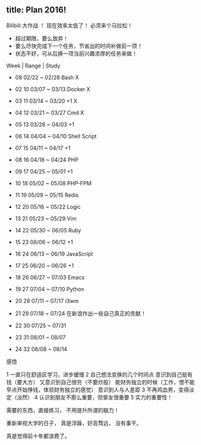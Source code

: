 title: Plan 2016!
---

Bilibili 大作战 ！
现在效率太低了！
必须来个马拉松！

- 超过期限，要么放弃！
- 要么尽快完成下一个任务，节省出的时间补做前一项！
- 状态不好，可从后换一项当前兴趣浓厚的任务来做！

Week | Range | Study

- 08 02/22 ~ 02/28 Bash X

- 02 10 03/07 ~ 03/13 Docker X
- 03 11 03/14 ~ 03/20 +1 X

- 04 12 03/21 ~ 03/27 Cmd X
- 05 13 03/28 ~ 04/03 +1

- 06 14 04/04 ~ 04/10 Shell Script
- 07 15 04/11 ~ 04/17 +1
- 08 16 04/18 ~ 04/24 PHP
- 09 17 04/25 ~ 05/01 +1

- 10 18 05/02 ~ 05/08 PHP-FPM
- 11 19 05/09 ~ 05/15 Redis
- 12 20 05/16 ~ 05/22 Logic
- 13 21 05/23 ~ 05/29 Vim

- 14 22 05/30 ~ 06/05 Ruby
- 15 23 06/06 ~ 06/12 +1
- 16 24 06/13 ~ 06/19 JavaScript
- 17 25 06/20 ~ 06/26 +1
- 18 26 06/27 ~ 07/03 Emacs

- 19 27 07/04 ~ 07/10 Python
- 20 28 07/11 ~ 07/17 i3wm
- 21 29 07/18 ~ 07/24 在新浪作出一些自己真正的贡献！
- 22 30 07/25 ~ 07/31

- 23 31 08/01 ~ 08/07
- 24 32 08/08 ~ 08/14

感悟

1 一直只在舒适区学习，进步缓慢
2 自己想法变换的几个时间点
意识到自己挺有钱（要大方）
又意识到自己很穷（不要炒股）
能财务独立的时候（工作，恨不能早点开始挣钱，体验财务独立的感觉）
意识到人与人差距
3 不再鸡血男，变得淡定（淡然）
4 认识到朋友不那么重要，但挚友很重要
5 实力的重要性！

需要的东西，直接练习，
不用提升所谓的脑力！

重新审视大学的日子，
真是浮躁，好高骛远，
没有事干。

真是觉得前十年都浪费了。

